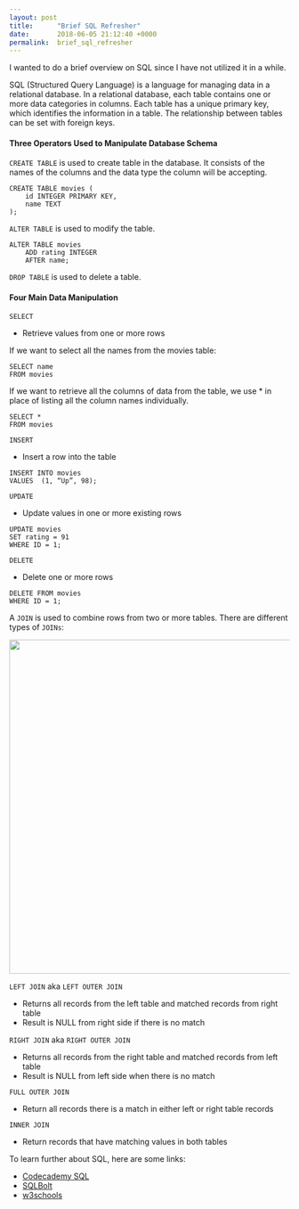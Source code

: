 ```yaml
---
layout: post
title:      "Brief SQL Refresher"
date:       2018-06-05 21:12:40 +0000
permalink:  brief_sql_refresher
---
```



I wanted to do a brief overview on SQL since I have not utilized it in a while.

SQL (Structured Query Language) is a language for managing data in a relational database. In a relational database, each table contains one or more data categories in columns. Each table has a unique primary key, which identifies the information in a table. The relationship between tables can be set with foreign keys. 

#### Three Operators Used to Manipulate Database Schema

`CREATE TABLE` is used to create table in the database. It consists of the names of the columns and the data type the column will be accepting.

```
CREATE TABLE movies (
    id INTEGER PRIMARY KEY, 
    name TEXT
);
```

`ALTER TABLE` is used to modify the table.

```
ALTER TABLE movies 
    ADD rating INTEGER
    AFTER name;
```

`DROP TABLE` is used to delete a table.

#### Four Main Data Manipulation

`SELECT`
- Retrieve values from one or more rows

If we want to select all the names from the movies table:

```
SELECT name
FROM movies
```

If we want to retrieve all the columns of data from the table, we use * in place of listing all the column names individually.

```
SELECT * 
FROM movies
```

`INSERT`
- Insert a row into the table

```
INSERT INTO movies 
VALUES  (1, “Up”, 98);
```

`UPDATE`
- Update values in one or more existing rows

```
UPDATE movies
SET rating = 91
WHERE ID = 1;
```

`DELETE`
- Delete one or more rows

```
DELETE FROM movies
WHERE ID = 1;
```

A `JOIN` is used to combine rows from two or more tables. There are different types of `JOINs`:

<img src="https://www.codeproject.com/KB/database/Visual_SQL_Joins/Visual_SQL_JOINS_orig.jpg" width="600">

`LEFT JOIN` aka `LEFT OUTER JOIN`
- Returns all records from the left table and matched records from right table
- Result is NULL from right side if there is no match

`RIGHT JOIN` aka `RIGHT OUTER JOIN`
- Returns all records from the right table and matched records from left table
- Result is NULL from left side when there is no match

`FULL OUTER JOIN`
- Return all records there is a match in either left or right table records

`INNER JOIN`
- Return records that have matching values in both tables

To learn further about SQL, here are some links:

- [Codecademy SQL](https://www.codecademy.com/learn/learn-sql)
- [SQLBolt](https://sqlbolt.com/)
- [w3schools](https://www.w3schools.com/sql/sql_intro.asp)






